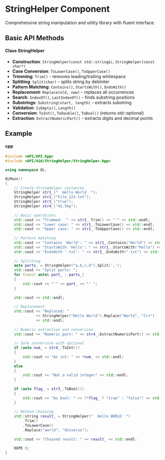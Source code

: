 # StringHelper Component
Comprehensive string manipulation and utility library with fluent interface.

## Basic API Methods
#### Class StringHelper
- **Construction**: `StringHelper(const std::string&)`, `StringHelper(const char*)`
- **Case Conversion**: `ToLowerCase()`, `ToUpperCase()`
- **Trimming**: `Trim()` - removes leading/trailing whitespace
- **Splitting**: `Split(char)` - splits string by delimiter
- **Pattern Matching**: `Contains()`, `StartsWith()`, `EndsWith()`
- **Replacement**: `Replace(old, new)` - replaces all occurrences
- **Search**: `IndexOf()`, `LastIndexOf()` - finds substring positions
- **Substrings**: `Substring(start, length)` - extracts substring
- **Validation**: `IsEmpty()`, `Length()`
- **Conversion**: `ToInt()`, `ToDouble()`, `ToBool()` (returns std::optional)
- **Extraction**: `ExtractNumericPart()` - extracts digits and decimal points

## Example
#### cpp
```cpp
#include <API/API.hpp>
#include <API/Aid/StringHelper/StringHelper.hpp>

using namespace OL;

OLMain()
{
    // Create StringHelper instances
    StringHelper str1_("  Hello World  ");
    StringHelper str2_("File_123.txt");
    StringHelper str3_("true");
    StringHelper str4_("42.5kg");
    
    // Basic operations
    std::cout << "Trimmed: '" << str1_.Trim() << "'" << std::endl;
    std::cout << "Lower case: " << str1_.ToLowerCase() << std::endl;
    std::cout << "Upper case: " << str1_.ToUpperCase() << std::endl;
    
    // Pattern matching
    std::cout << "Contains 'World': " << str1_.Contains("World") << std::endl;
    std::cout << "StartsWith 'Hello': " << str1_.StartsWith("Hello") << std::endl;
    std::cout << "EndsWith '.txt': " << str2_.EndsWith(".txt") << std::endl;
    
    // Splitting
    auto parts_ = StringHelper("a,b,c,d").Split(',');
    std::cout << "Split parts: ";
    for (const auto& part_ : parts_) 
    {
        std::cout << "'" << part_ << "' ";
    }
    
    std::cout << std::endl;
    
    // Replacement
    std::cout << "Replaced: " 
              << StringHelper("Hello World").Replace("World", "C++") 
              << std::endl;
    
    // Numeric extraction and conversion
    std::cout << "Numeric part: " << str4_.ExtractNumericPart() << std::endl;
    
    // Safe conversion with optional
    if (auto num_ = str4_.ToInt()) 
    {
        std::cout << "As int: " << *num_ << std::endl;
    } 
    else 
    {
        std::cout << "Not a valid integer" << std::endl;
    }
    
    if (auto flag_ = str3_.ToBool()) 
    {
        std::cout << "As bool: " << (*flag_ ? "true" : "false") << std::endl;
    }
    
    // Method chaining
    std::string result_ = StringHelper("  Hello WORLD  ")
        .Trim()
        .ToLowerCase()
        .Replace("world", "Universe");
    
    std::cout << "Chained result: " << result_ << std::endl;
    
    DOPE 0;
}
```

